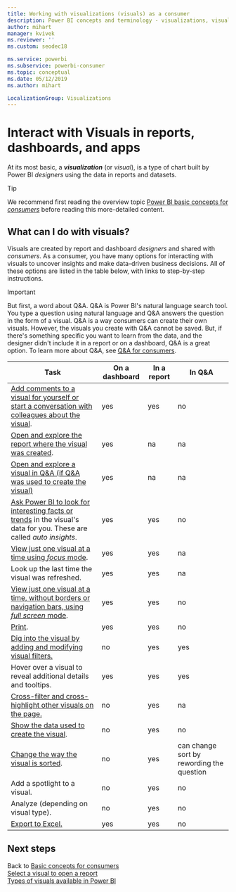 ```yaml
---
title: Working with visualizations (visuals) as a consumer
description: Power BI concepts and terminology - visualizations, visuals. What is a Power BI visualization, visual.
author: mihart
manager: kvivek
ms.reviewer: ''
ms.custom: seodec18

ms.service: powerbi
ms.subservice: powerbi-consumer
ms.topic: conceptual
ms.date: 05/12/2019
ms.author: mihart

LocalizationGroup: Visualizations
---
```

# Interact with Visuals in reports, dashboards, and apps

At its most basic, a ***visualization*** (or *visual*), is a type of chart built by Power BI *designers* using the data in reports and datasets. 

> [!TIP]
> We recommend first reading the overview topic [Power BI basic concepts for *consumers*](end-user-basic-concepts.md) before reading this more-detailed content.

## What can I do with visuals?

Visuals are created by report and dashboard *designers* and shared with *consumers*. As a consumer, you have many options for interacting with visuals to uncover insights and make data-driven business decisions. All of these options are listed in the table below, with links to step-by-step instructions.

> [!IMPORTANT]
> But first, a word about Q&A. Q&A is Power BI's natural language search tool. You type a question using natural language and Q&A answers the question in the form of a visual. Q&A is a way consumers can create their own visuals. However, the visuals you create with Q&A cannot be saved. But, if there's something specific you want to learn from the data, and the designer didn't include it in a report or on a dashboard, Q&A is a great option. To learn more about Q&A, see [Q&A for consumers](end-user-q-and-a.md).



|Task  |On a dashboard  |In a report  | In Q&A
|---------|---------|---------|--------|
|[Add comments to a visual for yourself or start a conversation with colleagues about the visual](end-user-comment.md).     |  yes       |   yes      |  no  |
|[Open and explore the report where the visual was created](end-user-tiles.md).     |    yes     |   na      |  na |
|[Open and explore a visual in Q&A (if Q&A was used to create the visual)](end-user-q-and-a.md)     |   yes      |   na      |  na  |
|[Ask Power BI to look for interesting facts or trends](end-user-insights.md) in the visual's data for you.  These are called *auto insights*.     |    yes     |   yes      | no   |
|[View just one visual at a time using *focus* mode](end-user-focus.md).     | yes        |   yes      | na  |
|Look up the last time the visual was refreshed.     |  yes       |    yes     | na  |
|[View just one visual at a time, without borders or navigation bars, using *full screen* mode](end-user-focus.md).     |   yes      |  yes       | no  |
|[Print](end-user-print.md).     |  yes       |   yes      | no  |
|[Dig into the visual by adding and modifying visual filters.](end-user-report-filter.md)     |    no     |   yes      | yes  |
|Hover over a visual to reveal additional details and tooltips.     |    yes     |   yes      | yes  |
|[Cross-filter and cross-highlight other visuals on the page.](end-user-interactions.md)    |   no      |   yes      | na  |
|[Show the data used to create the visual](end-user-show-data.md).     |  no       |   yes      | no  |
| [Change the way the visual is sorted](end-user-search-sort.md). | no  | yes  | can change sort by rewording the question  |
| Add a spotlight to a visual. | no  | yes  |  no |
| Analyze (depending on visual type). | no  | yes  | no  |
| [Export to Excel.](end-user-export.md) | yes | yes | no|

## Next steps
Back to [Basic concepts for consumers](end-user-basic-concepts.md)    
[Select a visual to open a report](end-user-report-open.md)    
[Types of visuals available in Power BI](end-user-visual-type.md)